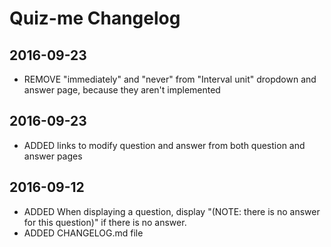 # Quiz-me Changelog

## 2016-09-23
- REMOVE "immediately" and "never" from "Interval unit" dropdown and answer page, because they aren't implemented

## 2016-09-23
- ADDED links to modify question and answer from both question and answer pages

## 2016-09-12
- ADDED When displaying a question, display "(NOTE: there is no answer for this question)" if there is no answer.
- ADDED CHANGELOG.md file
